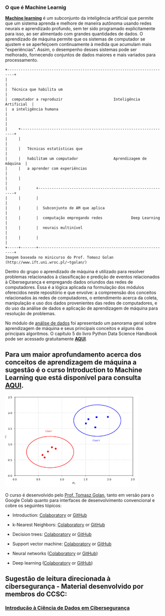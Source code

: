 ### O que é Machine Learnig

**[Machine learning](https://cloud.google.com/learn/what-is-machine-learning?hl=pt-BR)** é um subconjunto da inteligência artificial que permite que um sistema aprenda e melhore de maneira autônoma usando redes neurais e aprendizado profundo, sem ter sido programado explicitamente para isso, ao ser alimentado com grandes quantidades de dados. 
O aprendizado de máquina permite que os sistemas de computador se ajustem e se aperfeiçoem continuamente à medida que acumulam mais "experiências". Assim, o desempenho desses sistemas pode ser melhorado, fornecendo conjuntos de dados maiores e mais variados para processamento.

```
+-------------------------------------------------------------------------+
|                                                                         |
|  Técnica que habilita um                                                |
|  computador a reproduzir                       Inteligência Artificial  |
|  a inteligência humana                                                  |
|                                                                         | 
|     +-------------------------------------------------------------------+
|     |                                                                   |
|     |   Técnicas estatísticas que                                       |
|     |   habilitam um computador                Aprendizagem de máquina  |
|     |   a aprender com experiências                                     |
|     |                                                                   |
|     |       +-----------------------------------------------------------+
|     |       |                                                           |
|     |       |  Subconjunto de AM que aplica                             |
|     |       |  computação empregando redes             Deep Learning    |
|     |       |  neurais multinível                                       |
|     |       |                                                           |
+-----+-------+-----------------------------------------------------------+
Imagem baseada no minicurso do Prof. Tomasz Golan (http://www.ift.uni.wroc.pl/~tgolan/)
```

Dentro do grupo o aprendizado de máquina é utilizado para resolver problemas relacionados à classificação e predição de eventos relacionados à Cibersegurança e empregando dados oriundos das redes de computadores. Essa é a lógica aplicada na formulação dos módulos oferecidos neste repositório e que envolve: a compreensão dos conceitos relacionados às redes de computadores, o entendimento acerca da coleta, manipulação e uso dos dados provenientes das redes de computadores, e do uso da análise de dados e aplicação de aprendizagem de máquina para resolução de problemas.

No módulo de [análise de dados](https://github.com/fernandonakayama/guia_iniciacao_cientifica/tree/main/analise_dados) foi apresentado um panorama geral sobre aprendizagem de máquina e seus principais conceitos e alguns dos principais algoritmos. O capítulo 5 do livro Python Data Science Handbook pode ser acessado gratuitamente **[AQUI](https://jakevdp.github.io/PythonDataScienceHandbook/05.00-machine-learning.html)**. 

## Para um maior aprofundamento acerca dos conceitos de aprendizagem de máquina a sugestão é o curso **Introduction to Machine Learning** que está disponível para consulta [AQUI](https://tomaszgolan.github.io/introduction_to_machine_learning/).

<img src="classification.png" alt="Classification" width="430" height="300">

O curso é desenvolvido pelo [Prof. Tomasz Golan](http://www.ift.uni.wroc.pl/~tgolan/), tanto em versão para o Google Colab quanto para interfaces de desenvolvimento convencional e cobre os seguintes tópicos:

-   Introduction:  [Colaboratory](https://colab.research.google.com/drive/1qJj4jZMpBpfCkHc0bavFGezx8bhJlVcx)  or  [GitHub](https://github.com/TomaszGolan/introduction_to_machine_learning/blob/master/docs/notebooks/introduction_to_machine_learning_00_intro.ipynb)
    
-   k-Nearest Neighbors:  [Colaboratory](https://colab.research.google.com/drive/1My8UggN12Opt_gscK3tl4VLhZkHiQSyX)  or  [GitHub](https://github.com/TomaszGolan/introduction_to_machine_learning/blob/master/docs/notebooks/introduction_to_machine_learning_01_knn.ipynb)
    
-   Decision trees:  [Colaboratory](https://colab.research.google.com/drive/1_Qb92Hj5_f2rpta67JC0JKXwE2581Ar-)  or  [GitHub](https://github.com/TomaszGolan/introduction_to_machine_learning/blob/master/docs/notebooks/introduction_to_machine_learning_02_dt.ipynb)
    
-   Support vector machine:  [Colaboratory](https://colab.research.google.com/drive/1IA_RgU64I8OZ-KKNV42T4ldkEOHFZ8d_)  or  [GitHub](https://github.com/TomaszGolan/introduction_to_machine_learning/blob/master/docs/notebooks/introduction_to_machine_learning_03_svm.ipynb)
    
-   Neural networks ([Colaboratory](https://colab.research.google.com/drive/1DdGmph_WzVpCRJ2c6jVRDcznJ--8xduh)  or  [GitHub](https://github.com/TomaszGolan/introduction_to_machine_learning/blob/master/docs/notebooks/introduction_to_machine_learning_04_nn.ipynb))
    
-   Deep learning ([Colaboratory](https://colab.research.google.com/drive/1pW-SvZ62L-WZRtRyZ-rFETt5L24V7XEz)  or  [GitHub](https://github.com/TomaszGolan/introduction_to_machine_learning/blob/master/docs/notebooks/introduction_to_machine_learning_05_dl.ipynb))

## Sugestão de leitura direcionada à cibersegurança - Material desenvolvido por membros do CCSC:
[](https://sol.sbc.org.br/index.php/sbbd_estendido/article/view/25634)

### [Introdução à Ciência de Dados em Cibersegurança](https://books-sol.sbc.org.br/index.php/sbc/catalog/download/151/646/1152?inline=1)

